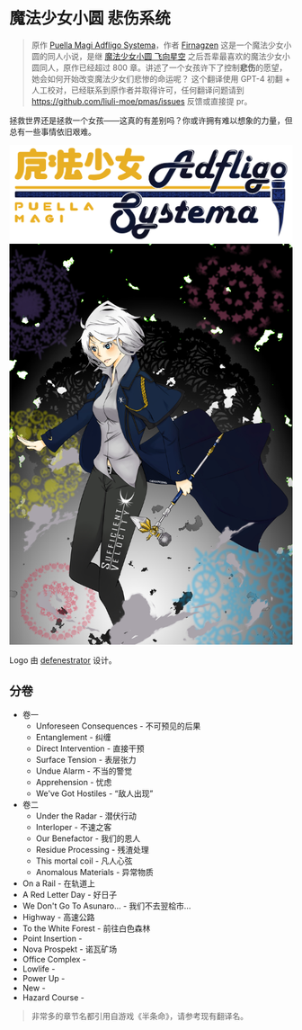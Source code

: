 # 魔法少女小圆 悲伤系统

> 原作 [Puella Magi Adfligo Systema](https://forums.sufficientvelocity.com/threads/2538/)，作者 [Firnagzen](https://forums.sufficientvelocity.com/members/firnagzen.386/)
> 这是一个魔法少女小圆的同人小说，是继 [魔法少女小圆 飞向星空](https://tts.liuli.moe/) 之后吾辈最喜欢的魔法少女小圆同人，原作已经超过 800 章。讲述了一个女孩许下了控制**悲伤**的愿望，她会如何开始改变魔法少女们悲惨的命运呢？
> 这个翻译使用 GPT-4 初翻 + 人工校对，已经联系到原作者并取得许可，任何翻译问题请到 <https://github.com/liuli-moe/pmas/issues> 反馈或直接提 pr。

拯救世界还是拯救一个女孩——这真的有差别吗？你或许拥有难以想象的力量，但总有一些事情依旧艰难。

![logo](./static/banner.png)
![cover](./static/cover.jpg)

Logo 由 [defenestrator](https://forums.sufficientvelocity.com/members/defenestrator.889/) 设计。

## 分卷

- 卷一
  - Unforeseen Consequences - 不可预见的后果
  - Entanglement - 纠缠
  - Direct Intervention - 直接干预
  - Surface Tension - 表层张力
  - Undue Alarm - 不当的警觉
  - Apprehension - 忧虑
  - We've Got Hostiles - “敌人出现”
- 卷二
  - Under the Radar - 潜伏行动
  - Interloper - 不速之客
  - Our Benefactor - 我们的恩人
  - Residue Processing - 残渣处理
  - This mortal coil - 凡人心弦
  - Anomalous Materials - 异常物质
- On a Rail - 在轨道上
- A Red Letter Day - 好日子
- We Don't Go To Asunaro... - 我们不去翌桧市...
- Highway - 高速公路
- To the White Forest - 前往白色森林
- Point Insertion -
- Nova Prospekt - 诺瓦矿场
- Office Complex -
- Lowlife -
- Power Up -
- New -
- Hazard Course -

> 非常多的章节名都引用自游戏《半条命》，请参考现有翻译名。
